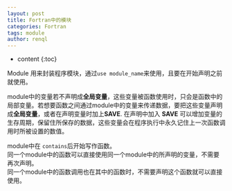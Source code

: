 ```yaml
---
layout: post
title: Fortran中的模块
categories: Fortran
tags: module
author: renql
---
```


* content
{:toc}

Module 用来封装程序模块，通过` use module_name `来使用，且要在开始声明之前就使用。  

module中的变量若不声明成**全局变量**，这些变量被函数使用时，只会是函数中的局部变量。若想要函数之间通过module中的变量来传递数据，要把这些变量声明成**全局变量**，或者在声明变量时加上**SAVE**.
在声明中加入 **SAVE** 可以增加变量的生存周期，保留住所保存的数据，这些变量会在程序执行中永久记住上一次函数调用时所被设置的数值。

module中在 ` contains `后开始写作函数。  
同一个module中的函数可以直接使用同一个module中的所声明的变量，不需要再次声明。  
同一个module中的函数调用也在其中的函数时，不需要声明这个函数就可以直接使用。
